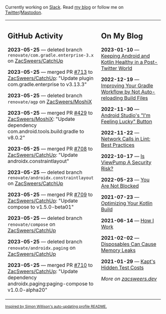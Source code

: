 Currently working on [Slack](https://slack.com/). Read [my blog](https://zacsweers.dev/) or follow me on [Twitter](https://twitter.com/ZacSweers)/[Mastodon](https://hachyderm.io/@ZacSweers).

<table><tr><td valign="top" width="60%">

## GitHub Activity
<!-- githubActivity starts -->
**2023-05-25** — deleted branch `renovate/com.gradle.enterprise-3.x` on [ZacSweers/CatchUp](https://github.com/ZacSweers/CatchUp)

**2023-05-25** — merged PR [#713](https://github.com/ZacSweers/CatchUp/pull/713) to [ZacSweers/CatchUp](https://github.com/ZacSweers/CatchUp): "Update plugin com.gradle.enterprise to v3.13.3"

**2023-05-25** — deleted branch `renovate/agp` on [ZacSweers/MoshiX](https://github.com/ZacSweers/MoshiX)

**2023-05-25** — merged PR [#429](https://github.com/ZacSweers/MoshiX/pull/429) to [ZacSweers/MoshiX](https://github.com/ZacSweers/MoshiX): "Update dependency com.android.tools.build:gradle to v8.0.2"

**2023-05-25** — merged PR [#708](https://github.com/ZacSweers/CatchUp/pull/708) to [ZacSweers/CatchUp](https://github.com/ZacSweers/CatchUp): "Update androidx.constraintlayout"

**2023-05-25** — deleted branch `renovate/androidx.constraintlayout` on [ZacSweers/CatchUp](https://github.com/ZacSweers/CatchUp)

**2023-05-25** — merged PR [#709](https://github.com/ZacSweers/CatchUp/pull/709) to [ZacSweers/CatchUp](https://github.com/ZacSweers/CatchUp): "Update compose to v1.5.0-beta01"

**2023-05-25** — deleted branch `renovate/compose` on [ZacSweers/CatchUp](https://github.com/ZacSweers/CatchUp)

**2023-05-25** — deleted branch `renovate/androidx.paging` on [ZacSweers/CatchUp](https://github.com/ZacSweers/CatchUp)

**2023-05-25** — merged PR [#710](https://github.com/ZacSweers/CatchUp/pull/710) to [ZacSweers/CatchUp](https://github.com/ZacSweers/CatchUp): "Update dependency androidx.paging:paging-compose to v1.0.0-alpha20"
<!-- githubActivity ends -->
</td><td valign="top" width="40%">

## On My Blog
<!-- blog starts -->
**2023-01-10** — [Keeping Android and Kotlin Healthy in a Post-Twitter World](https://www.zacsweers.dev/keeping-android-healthy/)

**2022-12-19** — [Improving Your Gradle Workflow by Not Auto-reloading Build Files](https://www.zacsweers.dev/improving-your-workflow-by-not-auto-reloading-build-files/)

**2022-11-30** — [Android Studio's "I'm Feeling Lucky" Button](https://www.zacsweers.dev/android-studios-im-feeling-lucky-button/)

**2022-11-22** — [Network Calls in Lint: Best Practices](https://www.zacsweers.dev/network-calls-in-lint-best-practices/)

**2022-10-17** — [Is ViewPump A Security Risk?](https://www.zacsweers.dev/is-viewpump-a-security-risk/)

**2022-05-23** — [You Are Not Blocked](https://www.zacsweers.dev/you-are-not-blocked/)

**2021-07-23** — [Optimizing Your Kotlin Build](https://www.zacsweers.dev/optimizing-your-kotlin-build/)

**2021-06-14** — [How I Work](https://www.zacsweers.dev/how-i-work/)

**2021-02-02** — [Disposables Can Cause Memory Leaks](https://www.zacsweers.dev/disposables-can-cause-memory-leaks/)

**2021-01-29** — [Kapt's Hidden Test Costs](https://www.zacsweers.dev/kapts-hidden-test-costs/)
<!-- blog ends -->
_More on [zacsweers.dev](https://zacsweers.dev/)_
</td></tr></table>

<sub><a href="https://simonwillison.net/2020/Jul/10/self-updating-profile-readme/">Inspired by Simon Willison's auto-updating profile README.</a></sub>